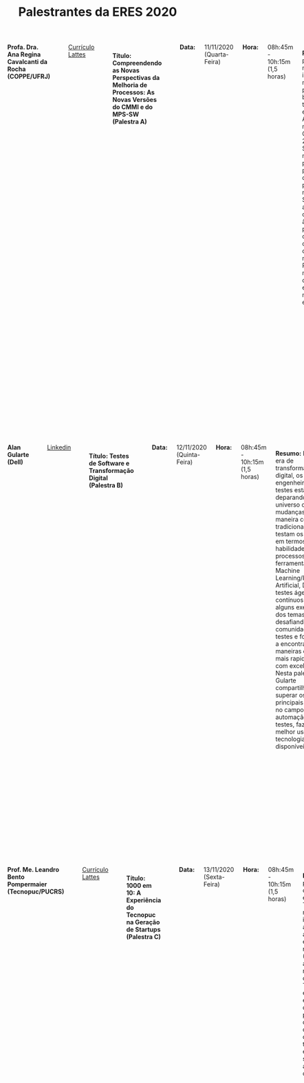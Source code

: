 ﻿---
layout: page-fullwidth
title: "Palestrantes da ERES 2020"
subheadline: ""
permalink: "/palestras/"
header:
   image_fullwidth: banner_eres2020.png
---


<div class="row t30">
	<div class="medium-16 columns">
        <img src="{{ site.urlimg }}rocha.jpeg" alt="" align="center"><br>
        <b>Profa. Dra. Ana Regina Cavalcanti da Rocha (COPPE/UFRJ)</b><br>		
		<a href="http://lattes.cnpq.br/6344175997146758" target="_blank">Currículo Lattes</a><br>		
		<h4>Título: Compreendendo as Novas Perspectivas da Melhoria de Processos: As Novas Versões do CMMI e do MPS-SW (Palestra A) </h4><br>		
		<b>Data:</b> 11/11/2020 (Quarta-Feira) <br>
		<b>Hora:</b> 08h:45m - 10h:15m (1,5 horas) <br>
<!--		<b>Local:</b> Bloco XXX - Anfiteatro YYY<br><br>	-->
		<br>
		<p class="text-justify"><b>Resumo:</b> Esta palestra mostrará a importância da melhoria de processos e os benefícios que traz às empresas. Apresentará os novos modelos CMMI-DEV v 2.0 e MPS-SW:2020 e as novas perspectivas para a melhoria de processos e produtividade nas empresas. Será também apresentado como dar início à melhoria de processos com o MPS e sua compatibilidade com os métodos ágeis. Por fim, será  mostrada a compatibilidade entre os modelos CMMI e MPS-SW.</p>
		<br><br>
		<p class="text-justify"><b>Bio:</b> Professora titular da COPPE/UFRJ, pesquisadora na área de Engenharia de Software, orientou mais de 100 teses e dissertações na área de Qualidade de Software. Formada em Matemática pela UFRJ, com mestrado e doutorado pela PUC-RIO. Em 2010, recebeu o Prêmio Internacional Anita Borg de Agentes de Mudança (EUA), por sua atuação como desenvolvedora do potencial das mulheres na área de tecnologia. Foi responsável pela definição do modelo de melhoria de processos MR-MPS-SW, atualmente com mais de 700 empresas avaliadas. Trabalha com melhoria de processos baseada em multi-modelos, tendo sido a criadora do modelo QPS para Qualidade de Produto de Software.</p>
    </div>
</div>


<div class="row t30">
	<div class="medium-16 columns">
        <img src="{{ site.urlimg }}gularte.jpeg" alt="" align="center"><br>
        <b>Alan Gularte (Dell)</b><br>		
		<a href="https://www.linkedin.com/in/alancafrunigularte" target="_blank">Linkedin</a><br>		
		<h4>Título: Testes de Software e Transformação Digital (Palestra B) </h4><br>
		<b>Data:</b> 12/11/2020 (Quinta-Feira) <br>
		<b>Hora:</b> 08h:45m - 10h:15m (1,5 horas) <br>
<!--		<b>Local:</b> Bloco XXX - Anfiteatro YYY<br><br>	-->
		<br>
		<p class="text-justify"><b>Resumo:</b> Nesta nova era de transformação digital, os engenheiros de testes estão se deparando com um universo de mudanças na maneira como tradicionalmente testam os softwares em termos de habilidades, processos e ferramentas. Machine Learning/Inteligência Artificial, DevOps, testes ágeis e contínuos são alguns exemplos dos temas que estão desafiando a comunidade de testes e forçando-os a encontrar maneiras de testar mais rapidamente e com excelência. Nesta palestra, Alan Gularte compartilhará como superar os principais desafios no campo da automação de testes, fazendo o melhor uso das tecnologias disponíveis.</p>
		<br><br>
		<p class="text-justify"><b>Bio:</b> Alan Gularte é Engenheiro de Software Sênior da Dell. Desde 2013, ele apoia programas globais de testes de performance e engenharia de qualidade, liderando equipes distribuídas no Brasil e na Índia. Ele ingressou na Dell após 6 anos trabalhando como desenvolvedor web e mobile. Ele tem Especialização em Big Data e Ciência de Dados e está sempre trabalhando com iniciativas de inovação envolvendo automação para mesclar Engenharia de Qualidade com Inteligência Artificial. Alan é apaixonado por tecnologia e gestão de pessoas, porque acredita que as duas áreas precisam caminhar juntas. Ele adora viajar e conhecer diferentes culturas.</p>
    </div>
</div>

<div class="row t30">
	<div class="medium-16 columns">
        <img src="{{ site.urlimg }}pompermaier.gif" alt="" align="center"><br>
        <b>Prof. Me. Leandro Bento Pompermaier (Tecnopuc/PUCRS)</b><br>		
		<a href="http://lattes.cnpq.br/0325963463061376" target="_blank">Currículo Lattes</a><br>		
		<h4>Título: 1000 em 10: A Experiência do Tecnopuc na Geração de Startups (Palestra C) </h4><br>
		<b>Data:</b> 13/11/2020 (Sexta-Feira) <br>
		<b>Hora:</b> 08h:45m - 10h:15m (1,5 horas) <br>
<!--		<b>Local:</b> Bloco XXX - Anfiteatro YYY<br><br>	-->
		<br>
		<p class="text-justify"><b>Resumo:</b> A palestra mostrará como a intenção estratégica do Tecnopuc (1000 negócios inovadores em 10 anos) impacta nas ações de empreendedorismo na universidade (PUCRS). Será apresentada a mudança organizacional do Tecnopuc para englobar tal estratégia e, dentro deste contexto, os programas de desenvolvimento de startups, direcionados para toda a jornada do empreendedor, serão apresentados e detalhados.</p>
		<br><br>
		<p class="text-justify"><b>Bio:</b> Leandro é co-fundador da e-Core, empresa de software que atua globalmente, com escritórios no Brasil, México e EUA. Co-fundador da Adoy Invest, startup que mescla Inteligência Artificial e lógica de fundos de investimentos no mundo das criptomoedas. Professor da PUCRS com mais de 20 anos de experiência e líder da área de Startups do Tecnopuc, referência mundial em parque tecnológico. Investidor anjo de Startups, líder do chapter RS da Anjos do Brasil. </p>
    </div>
</div>


<!--
<div class="row t30">
	<div class="medium-16 columns">
        <img src="{{ site.urlimg }}barbosa.jpg" alt="" align="center"><br>
        <b>Profa. Dra. Ellen Francine Barbosa (ICMC/USP)</b><br>		
		<a href="http://lattes.cnpq.br/7913302545613108" target="_blank">Currículo Lattes</a><br>		
		<h4>Título: Engenharia de Software Aplicada à Educação (Palestra B) </h4><br>		
		<b>Data:</b> 20/05/2020 (Quarta-Feira) <br>
		<b>Hora:</b> 13h:30m - 15h:00m (1,5 horas) <br>
		<b>Local:</b> Bloco XXX - Anfiteatro YYY<br><br>	
		<br>
		<p class="text-justify"><b>Resumo:</b> Ao longo dos últimos anos, o processo educacional vem passando por uma significativa transformação, incorporando tecnologias que proporcionam amplo acesso a uma diversidade de aplicações educacionais, além de promoverem maior interação, colaboração e comunicação entre aprendizes e professores. Apesar dos benefícios associados, o estabelecimento e a adoção de tecnologias educacionais é um processo complexo do ponto de vista técnico. Entre os problemas encontrados, destaca-se a grande exigência por requisitos de qualidade, principalmente em aplicações educacionais que possuem inúmeros usuários com necessidades distintas, constantes mudanças de requisitos, separação de interesses, compartilhamento de recursos, uso de diferentes dispositivos de acesso, entre outros aspectos. Em uma perspectiva distinta mas relacionada, a Engenharia de Software caracteriza-se pelo estabelecimento de processos, métodos, técnicas e ferramentas para a produção de aplicações de software com qualidade. Nesta palestra são discutidos aspectos de Pesquisa e Desenvolvimento em duas áreas de interesse: Engenharia de Software e Tecnologias Educacionais. A integração das duas áreas ocorre à medida que processos, métodos, técnicas e ferramentas de Engenharia de Software, associados a Tecnologias Educacionais, são investigados e utilizados no projeto e desenvolvimento de aplicações educacionais. Em especial, aspectos relacionados à Qualidade de Software, Linhas de Produto de Software, Arquiteturas de Referência e Padrões de Desenvolvimento são abordados no contexto de produção de Recursos Educacionais Abertos (REAs), Cursos Massivos, Abertos e Online (MOOCs) e aplicações de aprendizagem móvel (m-learning).</p>
		<br><br>
		<p class="text-justify"><b>Bio:</b> Bacharel em Ciência da Computação pela Universidade Estadual de Londrina (UEL) em 1995. Mestre em Ciência da Computação e Matemática Computacional pelo Instituto de Ciências Matemáticas e de Computação (ICMC-USP) em 1998. Doutora em Ciência da Computação e Matemática Computacional pelo Instituto de Ciências Matemáticas e de Computação (ICMC-USP) em 2004. Realizou estágios na Georgia Institute of Technology, em 2002, e na University of Florida, em 2003. Atualmente é Professora Associada do Departamento de Sistemas de Computação do ICMC-USP, onde atua como docente desde 2005. É coordenadora do curso de Bacharelado em Sistemas de Informação desde 2016. Foi coordenadora  do Laboratório de Engenharia de Software (LabES) no período de 2008 a 2011. É fundadora e atual coordenadora do Laboratório de Computação Aplicada à Educação e Tecnologia Social Avançada (CAEd). Entre seus interesses de pesquisa destacam-se os temas relacionados à Computação Aplicada à Educação, Engenharia de Software, e Empreendedorismo e Inovação.</p>
    </div>
</div>

<div class="row t30">
	<div class="medium-16 columns">
        <img src="{{ site.urlimg }}gularte.jpeg" alt="" align="center"><br>
        <b>Alan Gularte (Dell)</b><br>		
		<a href="https://www.linkedin.com/in/alancafrunigularte" target="_blank">Linkedin</a><br>		
		<h4>Título: Testes de Software e Transformação Digital (Palestra D) </h4><br>
		<b>Data:</b> 21/05/2020 (Quinta-Feira) <br>
		<b>Hora:</b> 08h:45m - 10m:15m (1,5 horas) <br>
		<b>Local:</b> Bloco XXX - Anfiteatro YYY<br><br>	
		<br>
		<p class="text-justify"><b>Resumo:</b> Nesta nova era de transformação digital, os engenheiros de testes estão se deparando com um universo de mudanças na maneira como tradicionalmente testam os softwares em termos de habilidades, processos e ferramentas. Machine Learning/Inteligência Artificial, DevOps, testes ágeis e contínuos são alguns exemplos dos temas que estão desafiando a comunidade de testes e forçando-os a encontrar maneiras de testar mais rapidamente e com excelência. Nesta palestra, Alan Gularte compartilhará como superar os principais desafios no campo da automação de testes, fazendo o melhor uso das tecnologias disponíveis.</p>
		<br><br>
		<p class="text-justify"><b>Bio:</b> Alan Gularte é Engenheiro de Software Sênior da Dell. Desde 2013, ele apoia programas globais de testes de performance e engenharia de qualidade, liderando equipes distribuídas no Brasil e na Índia. Ele ingressou na Dell após 6 anos trabalhando como desenvolvedor web e mobile. Ele tem Especialização em Big Data e Ciência de Dados e está sempre trabalhando com iniciativas de inovação envolvendo automação para mesclar Engenharia de Qualidade com Inteligência Artificial. Alan é apaixonado por tecnologia e gestão de pessoas, porque acredita que as duas áreas precisam caminhar juntas. Ele adora viajar e conhecer diferentes culturas.</p>
    </div>
</div>


<div class="row t30">
	<div class="medium-16 columns">
        <img src="{{ site.urlimg }}wangham.jpg" alt="" align="center"><br>
        <b>Profa. Dra. Michelle Silva Wangham (UNIVALI)</b><br>		
		<a href="http://lattes.cnpq.br/7913302545613108" target="_blank">Currículo Lattes</a><br>		
		<h4>Título: Desafios e Oportunidades Decorrentes da Lei Geral de Proteção de Dados Pessoais (LGPD) para a Área de Engenharia de Software (Palestra E) </h4><br>
		<b>Data:</b> 22/05/2020 (Sexta-Feira) <br>
		<b>Hora:</b> 13h:30m - 15h:00m (1,5 horas) <br>
		<b>Local:</b> Bloco XXX - Anfiteatro YYY<br><br>	
		<br>
		<p class="text-justify"><b>Resumo:</b> A transformação digital está baseada em um rica cultura orientada a dados, por consequência, há uma demanda urgente por proteção de dados pessoais. Esta transformação coloca os dados no centro e o titular dos dados é quem decide como será atendido e autoriza quais informações podem ser usadas. Nesse sentido, é necessário mais transparência, inteligência, segurança, ética e conformidade com a LGPD para usar estes dados. Nesta palestra, analisaremos como as empresas brasileiras estão se preparando para Agosto de 2020. Quais as dores e desafios das empresas de software na Jornada da Adequação à LGPD. Em um formato interativo, discutiremos como as tecnologias emergentes como blockchain, IA, Big Data, Crowdsensing, reconhecimento facial, entre outras podem ser usadas sem comprometer a privacidade dos titulares dos dados. Por fim, mapearemos as oportunidades de pesquisa e de novos negócios para a área de Engenharia de Software.</p>
		<br><br>
		<p class="text-justify"><b>Bio:</b> Michelle S. Wangham é professora na Universidade do Vale do Itajaí (UNIVALI). Possui doutorado em Engenharia Elétrica na Universidade Federal de Santa Catarina (UFSC). Atualmente,  é membro do Laboratório de Sistemas Embarcados e Distribuídos  (LSED) da Univali, coordena o Comitê Técnico de Gestão de Identidade da RNP e o serviço para experimentação em gestão de identidade - GIdLab da RNP. Seus principais tópicos de interesse são segurança e privacidade em sistemas distribuídos e gestão de identidades.</p>
    </div>
</div>


<div class="row t30">
	<div class="medium-16 columns">
        <img src="{{ site.urlimg }}pompermaier.gif" alt="" align="center"><br>
        <b>Prof. Leandro Bento Pompermaier (Tecnopuc/PUCRS)</b><br>		
		<a href="http://lattes.cnpq.br/0325963463061376" target="_blank">Currículo Lattes</a><br>		
		<h4>Título: 1000 em 10: A Experiência do Tecnopuc na Geração de Startups (Palestra F) </h4><br>
		<b>Data:</b> 22/05/2020 (Sexta-Feira) <br>
		<b>Hora:</b> 19h:30m - 21h:00m (1,5 horas) <br>
		<b>Local:</b> Bloco XXX - Anfiteatro YYY<br><br>	
		<br>
		<p class="text-justify"><b>Resumo:</b> A palestra mostrará como a intenção estratégica do Tecnopuc (1000 negócios inovadores em 10 anos) impacta nas ações de empreendedorismo na universidade (PUCRS). Será apresentada a mudança organizacional do Tecnopuc para englobar tal estratégia e, dentro deste contexto, os programas de desenvolvimento de startups, direcionados para toda a jornada do empreendedor, serão apresentados e detalhados.</p>
		<br><br>
		<p class="text-justify"><b>Bio:</b> Leandro é co-fundador da e-Core, empresa de software que atua globalmente, com escritórios no Brasil, México e EUA. Co-fundador da Adoy Invest, startup que mescla Inteligência Artificial e lógica de fundos de investimentos no mundo das criptomoedas. Professor da PUCRS com mais de 20 anos de experiência e líder da área de Startups do Tecnopuc, referência mundial em parque tecnológico. Investidor anjo de Startups, líder do chapter RS da Anjos do Brasil. </p>
    </div>
</div>
-->


<div class="row t60">
	<img src="{{ site.urlimg }}promocao_apoio_logos.png" alt="" align="center">
</div><!-- /.row -->